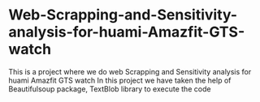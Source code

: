 # Web-Scrapping-and-Sensitivity-analysis-for-huami-Amazfit-GTS-watch
This is a project where we do web Scrapping and Sensitivity analysis for huami Amazfit GTS watch
In this project we have taken the help of Beautifulsoup package, TextBlob library to execute the code
